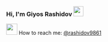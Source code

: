 ### Hi, I'm  Giyos Rashidov <img src="https://media.giphy.com/media/hvRJCLFzcasrR4ia7z/giphy.gif" width="27px">

<img src="https://i.pinimg.com/originals/9b/97/87/9b9787fb5209b99c3207554a341e3f32.png" width="30px"> How to reach me: [@rashidov9861](https://instagram.com/rashidov9861)
